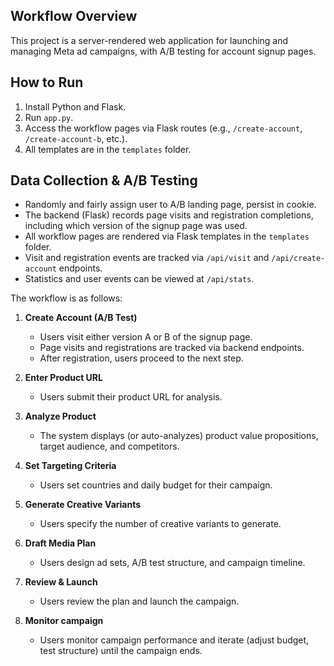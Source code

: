 
## Workflow Overview

This project is a server-rendered web application for launching and managing Meta ad campaigns, with A/B testing for account signup pages. 

## How to Run

1. Install Python and Flask.
2. Run `app.py`.
3. Access the workflow pages via Flask routes (e.g., `/create-account`, `/create-account-b`, etc.).
4. All templates are in the `templates` folder.

## Data Collection & A/B Testing

- Randomly and fairly assign user to A/B landing page, persist in cookie.
- The backend (Flask) records page visits and registration completions, including which version of the signup page was used.
- All workflow pages are rendered via Flask templates in the `templates` folder.
- Visit and registration events are tracked via `/api/visit` and `/api/create-account` endpoints.
- Statistics and user events can be viewed at `/api/stats`.

The workflow is as follows:

1. **Create Account (A/B Test)**
   - Users visit either version A or B of the signup page.
   - Page visits and registrations are tracked via backend endpoints.
   - After registration, users proceed to the next step.

2. **Enter Product URL**
   - Users submit their product URL for analysis.

3. **Analyze Product**
   - The system displays (or auto-analyzes) product value propositions, target audience, and competitors.

4. **Set Targeting Criteria**
   - Users set countries and daily budget for their campaign.

5. **Generate Creative Variants**
   - Users specify the number of creative variants to generate.

6. **Draft Media Plan**
   - Users design ad sets, A/B test structure, and campaign timeline.

7. **Review & Launch**
   - Users review the plan and launch the campaign.

8. **Monitor campaign**
   - Users monitor campaign performance and iterate (adjust budget, test structure) until the campaign ends.

